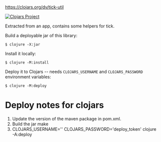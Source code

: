 https://clojars.org/dv/tick-util

[![Clojars Project](https://img.shields.io/clojars/v/dv/tick-util.svg)](https://clojars.org/dv/tick-util)

Extracted from an app, contains some helpers for tick.

Build a deployable jar of this library:

    $ clojure -X:jar

Install it locally:

    $ clojure -M:install

Deploy it to Clojars -- needs `CLOJARS_USERNAME` and `CLOJARS_PASSWORD` environment variables:

    $ clojure -M:deploy


# Deploy notes for clojars

1. Update the version of the maven package in pom.xml.
2. Build the jar
   make
3. CLOJARS_USERNAME='' CLOJARS_PASSWORD='deploy_token' clojure -A:deploy 
